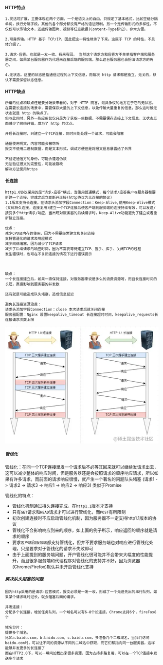 #### HTTP特点

```
1.灵活可扩展，主要体现在两个方面。一个是语义上的自由，只规定了基本格式，比如空格分隔单词，换行分隔字段，其他的各个部分都没有严格的语法限制。另一个是传输形式的多样性，不仅仅可以传输文本，还能传输图片、视频等任意数据(Content-Type标记)，非常方便。

2.可靠传输。HTTP 基于 TCP/IP，因此把这一特性继承了下来。这属于 TCP 的特性，不具体介绍了。

3.请求-应答。也就是一发一收、有来有回， 当然这个请求方和应答方不单单指客户端和服务器之间，如果某台服务器作为代理来连接后端的服务端，那么这台服务器也会扮演请求方的角色。

4.无状态。这里的状态是指通信过程的上下文信息，而每次 http 请求都是独立、无关的，默认不需要保留状态信息。
```

#### HTTP缺点

```
所谓的优点和缺点还是要分场景来看的，对于 HTTP 而言，最具争议的地方在于它的无状态。
在需要长连接的场景中，需要保存大量的上下文信息，以免传输大量重复的信息，那么这时候无状态就是 http 的缺点了。
但与此同时，另外一些应用仅仅只是为了获取一些数据，不需要保存连接上下文信息，无状态反而减少了网络开销，成为了 http 的优点。

开启长连接时，只建立一个TCP连接，同时只能处理一个请求，可能会阻塞

通信使用明文，内容可能会被窃听
报文不使用二进制数据，而是文本形式，调试方便但是将报文信息暴露给了外界

不验证通信方的身份，可能会遭遇伪装
无法验证报文的完整性，可能被篡改
解决方法使用https
```

#### 长连接

```
http1.0协议采用的是"请求-应答"模式，当使用普通模式，每个请求/应答客户与服务器都要新建一个连接，完成之后立即断开连接(http协议为无连接的协议)
1.1版本支持长连接，在请求头添加字段Connection：Keep-Alive,使用Keep-Alive模式(又称持久连接，连接复用)建立一个TCP连接后使客户端到服务端的连接持续有效，可以发送/接受多个http请求/响应，当出现对服务器的后续请求时，Keep-Alive功能避免了建立或者重新建立连接。

优点：
减少CPU及内存的使用，因为不需要经常建立和关闭连接
支持管道化的请求及响应模式
减少网络堵塞，因为减少了TCP请求
减少了后续请求的响应时间，因为不需要等待建立TCP、握手、挥手、关闭TCP的过程
发生错误时，也可在不关闭连接的情况下进行错误提示



缺点：
一个长连接建立后，如果一直保持连接，对服务器来说是多么的浪费资源呀，而且长连接时间的长短，直接影响到服务器的并发数

还有就是可能造成队头堵塞，造成信息延迟

避免长连接资源浪费：
请求头添加字段Connection：close 本次请求后就关闭连接
服务器配置：Nginx 设置keepalive_timeout 长连接超时时间，keepalive_requests长连接请求次数上限

```

![image-20220401101103070](\image\image-20220401101103070.png)

##### 管线化

管线化：在同一个TCP连接里发一个请求后不必等其回来就可以继续发请求出去，这可以减少整体的响应时间，但是服务器还是会按照请求的顺序响应请求，所以如果有许多请求，而前面的请求响应很慢，就产生一个著名的问题队头堵塞
(请求1 -> 请求2 -> 请求3 -> 响应1 -> 响应2 -> 响应3) 类似于Promise

管线化的特点：

- 管线化机制通过持久连接完成，在`http1.1`版本才支持
- 只有`GET`请求和`HEAD`请求才可以进行管线化，而`POST`有所限制
- 初次创建连接时不应启动管线化机制，因为服务器不一定支持http1.1版本的协议
- 管线化不会影响响应到来的顺序，如上面的例子所示，响应返回的顺序就是请求的顺序
- 要求`客户端`和`服务端`都支持管线化，但并不要求服务端也对响应进行管线化处理，只是要求对于管线化的请求不失败即可
- 由于上面提到的服务端问题，开户管线化很可能并不会带来大幅度的性能提升，而且很多服务端和代理程序对管线化的支持并不好，因为浏览器(Chrome/Firefox)默认并未开启管线化支持

##### 解决队头阻塞的问题

```
因为http采用的是请求-应答模式，报文必须是一发一收，形成了一个先进先出的串行队列，如果某个请求耗时过长，就会阻塞后面的请求。

并发连接：
分配多个长连接，增加任务队列，一个域名可以有6-8个长连接，Chrome支持6个，fireFox8个

域名分片：
提供多个域名。
比如a.baidu.com，b.baidu.com，c.baidu.com，多准备几个二级域名，当我们访问baidu.com时，可以让不同的资源从不同的二域名中获取，而它们都指向同一台服务器，这样能够并发更多的长连接了
而在HTTP2.0下，可以一瞬间加载出来很多资源，因为支持多路复用，可以在一个TCP连接中发送多个请求

```

